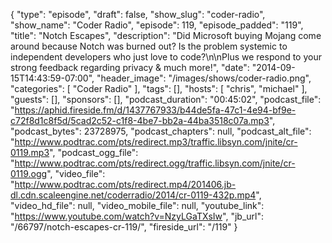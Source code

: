 {
  "type": "episode",
  "draft": false,
  "show_slug": "coder-radio",
  "show_name": "Coder Radio",
  "episode": 119,
  "episode_padded": "119",
  "title": "Notch Escapes",
  "description": "Did Microsoft buying Mojang come around because Notch was burned out? Is the problem systemic to independent developers who just love to code?\n\nPlus we respond to your strong feedback regarding privacy & much more!",
  "date": "2014-09-15T14:43:59-07:00",
  "header_image": "/images/shows/coder-radio.png",
  "categories": [
    "Coder Radio"
  ],
  "tags": [],
  "hosts": [
    "chris",
    "michael"
  ],
  "guests": [],
  "sponsors": [],
  "podcast_duration": "00:45:02",
  "podcast_file": "https://aphid.fireside.fm/d/1437767933/b44de5fa-47c1-4e94-bf9e-c72f8d1c8f5d/5cad2c52-c1f8-4be7-bb2a-44ba3518c07a.mp3",
  "podcast_bytes": 23728975,
  "podcast_chapters": null,
  "podcast_alt_file": "http://www.podtrac.com/pts/redirect.mp3/traffic.libsyn.com/jnite/cr-0119.mp3",
  "podcast_ogg_file": "http://www.podtrac.com/pts/redirect.ogg/traffic.libsyn.com/jnite/cr-0119.ogg",
  "video_file": "http://www.podtrac.com/pts/redirect.mp4/201406.jb-dl.cdn.scaleengine.net/coderradio/2014/cr-0119-432p.mp4",
  "video_hd_file": null,
  "video_mobile_file": null,
  "youtube_link": "https://www.youtube.com/watch?v=NzyLGaTXsIw",
  "jb_url": "/66797/notch-escapes-cr-119/",
  "fireside_url": "/119"
}

